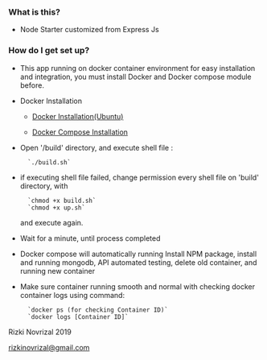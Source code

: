 ### What is this? ###

* Node Starter customized from Express Js

### How do I get set up? ###

* This app running on docker container environment for easy installation and integration, you must install Docker and Docker compose module before.

* Docker Installation

    - [Docker Installation(Ubuntu)](https://docs.docker.com/install/linux/docker-ce/ubuntu/)
    
    - [Docker Compose Installation](https://docs.docker.com/compose/install/)
    
* Open '/build' directory, and execute shell file :
    
        `./build.sh`
    
* if executing shell file failed, change permission every shell file on 'build' directory, with

        `chmod +x build.sh`
        `chmod +x up.sh`
    and execute again.
    

* Wait for a minute, until process completed

* Docker compose will automatically running Install NPM package, install and running mongodb, API automated testing, delete old container, and running new container

* Make sure container running smooth and normal with checking docker container logs using command:

        `docker ps (for checking Container ID)`
        `docker logs [Container ID]`
        
 

Rizki Novrizal 2019

rizkinovrizal@gmail.com

